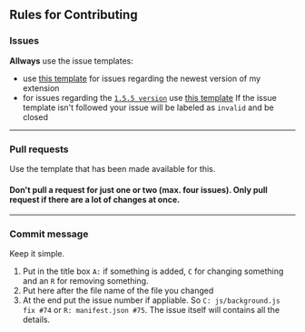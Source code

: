 ## Rules for Contributing

### Issues 
**Allways** use the issue templates: 
 - use [this template](https://github.com/JohnyP36/YT-Nonstop/issues/new?assignees=&labels=&template=newest+version.yml) for issues regarding the newest version of my extension
 - for issues regarding the [`1.5.5 version`](https://github.com/JohnyP36/YT-Nonstop/tree/main/1.5.5_OLD%20VERSION) use [this template](https://github.com/JohnyP36/YT-Nonstop/issues/new?assignees=&labels=OLD&template=older+versions.md)
If the issue template isn't followed your issue will be labeled as `invalid` and be closed
---
### Pull requests
Use the template that has been made available for this.
#### Don't pull a request for just one or two (max. four issues). Only pull request if there are a lot of changes at once.
---
### Commit message
Keep it simple. 
 1. Put in the title box `A:` if something is added, `C` for changing something and an `R` for removing something. 
 2. Put here after the file name of the file you changed
 3. At the end put the issue number if appliable. 
So `C: js/background.js fix #74` or `R: manifest.json #75`. The issue itself will contains all the details.


